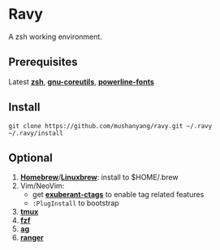 # Ravy

A zsh working environment.

## Prerequisites

Latest [**zsh**](http://www.zsh.org/), [**gnu-coreutils**](http://www.gnu.org/software/coreutils/coreutils.html), [**powerline-fonts**](https://github.com/powerline/fonts)

## Install

```
git clone https://github.com/mushanyang/ravy.git ~/.ravy
~/.ravy/install
```

## Optional

1. [**Homebrew**](http://brew.sh/)/[**Linuxbrew**](http://linuxbrew.sh/): install to $HOME/.brew
2. Vim/NeoVim:
    - get [**exuberant-ctags**](http://ctags.sourceforge.net/) to enable tag related features
    - `:PlugInstall` to bootstrap
3. [**tmux**](https://tmux.github.io/)
4. [**fzf**](https://github.com/junegunn/fzf)
5. [**ag**](https://github.com/ggreer/the_silver_searcher)
6. [**ranger**](http://ranger.nongnu.org/)
